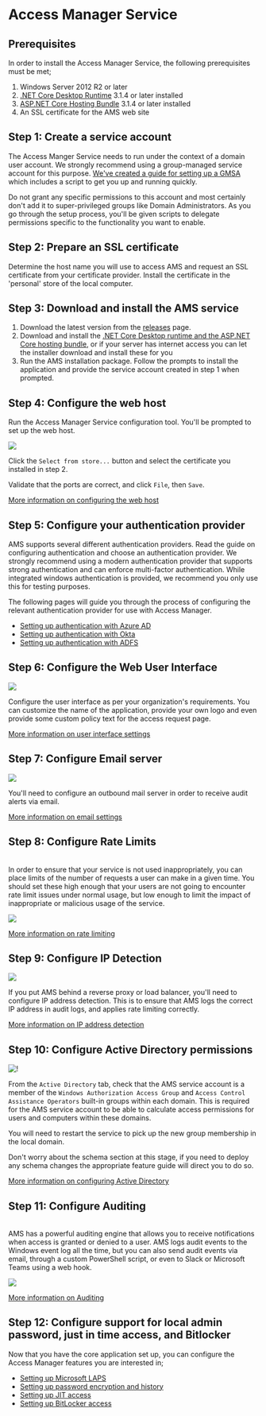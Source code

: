# Access Manager Service

## Prerequisites

In order to install the Access Manager Service, the following prerequisites must be met;

1. Windows Server 2012 R2 or later
2. [.NET Core Desktop Runtime](https://dotnet.microsoft.com/download/dotnet-core/current/runtime) 3.1.4 or later installed
3. [ASP.NET Core Hosting Bundle](https://dotnet.microsoft.com/download/dotnet-core/current/runtime) 3.1.4 or later installed
4. An SSL certificate for the AMS web site

## Step 1: Create a service account

The Access Manger Service needs to run under the context of a domain user account. We strongly recommend using a group-managed service account for this purpose. [We've created a guide for setting up a GMSA](../creating-a-service-account-for-the-access-manager-service.md) which includes a script to get you up and running quickly.

Do not grant any specific permissions to this account and most certainly don't add it to super-privileged groups like Domain Administrators. As you go through the setup process, you'll be given scripts to delegate permissions specific to the functionality you want to enable.

## Step 2: Prepare an SSL certificate

Determine the host name you will use to access AMS and request an SSL certificate from your certificate provider. Install the certificate in the 'personal' store of the local computer.

## Step 3: Download and install the AMS service

1. Download the latest version from the [releases](https://github.com/lithnet/access-manager/releases/latest) page.
2. Download and install the [.NET Core Desktop runtime and the ASP.NET Core hosting bundle](https://dotnet.microsoft.com/download/dotnet-core/current/runtime), or if your server has internet access you can let the installer download and install these for you
3. Run the AMS installation package. Follow the prompts to install the application and provide the service account created in step 1 when prompted.

## Step 4: Configure the web host

Run the Access Manager Service configuration tool. You'll be prompted to set up the web host.

![](../../.gitbook/assets/ui-page-webhosting-notconfigured.png)

Click the `Select from store...` button and select the certificate you installed in step 2.

Validate that the ports are correct, and click `File`, then `Save`.

[More information on configuring the web host](../../advanced-help/app\_pages/web-hosting-page.md)

## Step 5: Configure your authentication provider

AMS supports several different authentication providers. Read the guide on configuring authentication and choose an authentication provider. We strongly recommend using a modern authentication provider that supports strong authentication and can enforce multi-factor authentication. While integrated windows authentication is provided, we recommend you only use this for testing purposes.

The following pages will guide you through the process of configuring the relevant authentication provider for use with Access Manager.

* [Setting up authentication with Azure AD](../../configuration/setting\_up\_authentication/setting-up-authentication-with-azure-ad.md)
* [Setting up authentication with Okta](../../configuration/setting\_up\_authentication/setting-up-authentication-with-okta.md)
* [Setting up authentication with ADFS](../../configuration/setting\_up\_authentication/setting-up-authentication-with-adfs.md)

## Step 6: Configure the Web User Interface

![](../../.gitbook/assets/ui-page-userinterface.png)

Configure the user interface as per your organization's requirements. You can customize the name of the application, provide your own logo and even provide some custom policy text for the access request page.

[More information on user interface settings](../../advanced-help/app\_pages/user-interface-page.md)

## Step 7: Configure Email server

![](../../.gitbook/assets/ui-page-email.png)

You'll need to configure an outbound mail server in order to receive audit alerts via email.

[More information on email settings](../../advanced-help/app\_pages/email-page.md)

## Step 8: Configure Rate Limits

\
In order to ensure that your service is not used inappropriately, you can place limits of the number of requests a user can make in a given time. You should set these high enough that your users are not going to encounter rate limit issues under normal usage, but low enough to limit the impact of inappropriate or malicious usage of the service.

![](../../.gitbook/assets/ui-page-ratelimits.png)

[More information on rate limiting](../../advanced-help/app\_pages/rate-limits-page.md)

## Step 9: Configure IP Detection

![](../../.gitbook/assets/ui-page-ipaddressdetection.png)

If you put AMS behind a reverse proxy or load balancer, you'll need to configure IP address detection. This is to ensure that AMS logs the correct IP address in audit logs, and applies rate limiting correctly.

[More information on IP address detection](../../advanced-help/app\_pages/ip-address-detection-page.md)

## Step 10: Configure Active Directory permissions

![!](../../.gitbook/assets/ui-page-activedirectory.png)

From the `Active Directory` tab, check that the AMS service account is a member of the `Windows Authorization Access Group` and `Access Control Assistance Operators` built-in groups within each domain. This is required for the AMS service account to be able to calculate access permissions for users and computers within these domains.

You will need to restart the service to pick up the new group membership in the local domain.

Don't worry about the schema section at this stage, if you need to deploy any schema changes the appropriate feature guide will direct you to do so.

[More information on configuring Active Directory](../../advanced-help/app\_pages/active-directory-page.md)

## Step 11: Configure Auditing

\
AMS has a powerful auditing engine that allows you to receive notifications when access is granted or denied to a user. AMS logs audit events to the Windows event log all the time, but you can also send audit events via email, through a custom PowerShell script, or even to Slack or Microsoft Teams using a web hook.

![](../../.gitbook/assets/ui-page-auditing-smtp.png)

[More information on Auditing](../../advanced-help/app\_pages/auditing-page.md)

## Step 12: Configure support for local admin password, just in time access, and Bitlocker

Now that you have the core application set up, you can configure the Access Manager features you are interested in;

* [Setting up Microsoft LAPS](../../configuration/deploying\_features/setting-up-microsoft-laps.md)
* [Setting up password encryption and history](../../configuration/deploying\_features/setting-up-password-encryption-and-history.md)
* [Setting up JIT access](../../configuration/deploying\_features/setting-up-jit-access.md)
* [Setting up BitLocker access](../../configuration/deploying\_features/setting-up-bitlocker-access.md)
